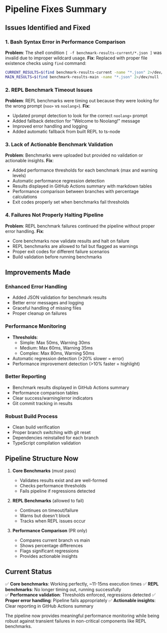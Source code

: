 # Pipeline Fixes Summary

## Issues Identified and Fixed

### 1. **Bash Syntax Error in Performance Comparison**
**Problem**: The shell condition `[ -f benchmark-results-current/*.json ]` was invalid due to improper wildcard usage.
**Fix**: Replaced with proper file existence checks using `find` command:
```bash
CURRENT_RESULTS=$(find benchmark-results-current -name "*.json" 2>/dev/null | head -1)
MAIN_RESULTS=$(find benchmark-results-main -name "*.json" 2>/dev/null | head -1)
```

### 2. **REPL Benchmark Timeout Issues**
**Problem**: REPL benchmarks were timing out because they were looking for the wrong prompt (`noo>` vs `noolang>`).
**Fix**: 
- Updated prompt detection to look for the correct `noolang>` prompt
- Added fallback detection for "Welcome to Noolang!" message
- Improved error handling and logging
- Added automatic fallback from built REPL to ts-node

### 3. **Lack of Actionable Benchmark Validation**
**Problem**: Benchmarks were uploaded but provided no validation or actionable insights.
**Fix**: 
- Added performance thresholds for each benchmark (max and warning levels)
- Automatic performance regression detection
- Results displayed in GitHub Actions summary with markdown tables
- Performance comparison between branches with percentage calculations
- Exit codes properly set when benchmarks fail thresholds

### 4. **Failures Not Properly Halting Pipeline**
**Problem**: REPL benchmark failures continued the pipeline without proper error handling.
**Fix**: 
- Core benchmarks now validate results and halt on failure
- REPL benchmarks are allowed to fail but flagged as warnings
- Proper exit codes for different failure scenarios
- Build validation before running benchmarks

## Improvements Made

### Enhanced Error Handling
- Added JSON validation for benchmark results
- Better error messages and logging
- Graceful handling of missing files
- Proper cleanup on failures

### Performance Monitoring
- **Thresholds**: 
  - Simple: Max 50ms, Warning 30ms
  - Medium: Max 60ms, Warning 35ms  
  - Complex: Max 80ms, Warning 50ms
- Automatic regression detection (>20% slower = error)
- Performance improvement detection (>10% faster = highlight)

### Better Reporting
- Benchmark results displayed in GitHub Actions summary
- Performance comparison tables
- Clear success/warning/error indicators
- Git commit tracking in results

### Robust Build Process
- Clean build verification
- Proper branch switching with git reset
- Dependencies reinstalled for each branch
- TypeScript compilation validation

## Pipeline Structure Now

1. **Core Benchmarks** (must pass)
   - Validates results exist and are well-formed
   - Checks performance thresholds
   - Fails pipeline if regressions detected

2. **REPL Benchmarks** (allowed to fail)
   - Continues on timeout/failure
   - Warns but doesn't block
   - Tracks when REPL issues occur

3. **Performance Comparison** (PR only)
   - Compares current branch vs main
   - Shows percentage differences
   - Flags significant regressions
   - Provides actionable insights

## Current Status

✅ **Core benchmarks**: Working perfectly, ~11-15ms execution times
✅ **REPL benchmarks**: No longer timing out, running successfully  
✅ **Performance validation**: Thresholds enforced, regressions detected
✅ **Proper error handling**: Pipeline fails appropriately
✅ **Actionable insights**: Clear reporting in GitHub Actions summary

The pipeline now provides meaningful performance monitoring while being robust against transient failures in non-critical components like REPL benchmarks.